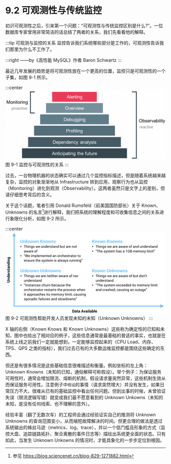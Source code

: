 # 9.2 可观测性与传统监控

初识可观测性之后，引来第一个问题：“可观测性与传统监控区别是什么?”。一位数据库专家曾用非常简洁的话总结了两者的关系，我们先看看他的解释。

:::tip 可观测与监控的关系
监控告诉我们系统哪些部分是工作的，可观测性告诉我们那里为什么不工作了。

:::right
——by《高性能 MySQL》作者 Baron Schwartz 
:::

最近几年发展的趋势是将可观测性放在一个更高的位置，监控只是可观测性的一个子集，如图 9-1 所示。

:::center
  ![](../assets/Monitoring-vs-Observability.png)<br/>
  图 9-1 监控与可观测性的关系
:::

过去，一台物理机器的状态确实可以通过几个监控指标描述，但是随着系统越来越复杂，监控的对象渐渐地从 Infrastructure 转到应用，观察行为也从监控（Monitoring）进化到观测（Observability）。这两者虽然只是文字上的差别，但请仔细思考背后的含义。

关于这个话题，笔者引用 Donald Rumsfeld（前美国国防部长）关于 Known、Unknowns 的名言[^1]进行解释，我们把系统的理解程度和可收集信息之间的关系进行象限化分析，如图 9-2 所示。

:::center
  ![](../assets/observability-knowns.png)<br/>
  图 9-2 可观测性帮助开发人员发现未知的未知（Unknown Unknowns）
:::

X 轴的右侧（Known Knows 和 Known Unknowns）这些称为确定性的已知和未知，图中也给出了相对应的例子，这些信息通常是最基础的普适的事实，也就是在系统上线之前我们一定就能想到，一定能够监控起来的（CPU Load、内存、TPS、QPS 之类的指标），我们过去已有的大多数运维监控都是围绕这些确定的东西。

但还是有很多情况是这些基础信息很难描述和衡量。例如坐标的左上角：Unknown Knowns（未知的已知，通俗解释可称假设）。举个例子：为保证服务可用性时，通常会增加限流、熔断的机制，假设请求量突然异常，这些机制生效从而保证服务可用性。注意例子中`假设`的事情（请求突然增大）并没有发生，如果日常压力不大，很难从已有的基础监控中看出任何问题。但到出事的时候，未曾验证失误（限流逻辑写错）就变成我们最不愿意看到的 Unknown Unkowns（未知的未知，是没有任何线索、也不理解的意外）。

经验丰富（翻了无数次车）的工程师会通过经验证实自己的推测将 Unknown Unknowns 的查询范围变小，从而缩短故障解决的时间。但更合理的做法是透过系统输出的蛛丝马迹（metrics、log、trace），并以一个低门槛且形象的方式（监控大盘、追踪链路拓扑、聚合离散的事件日志等）描绘出系统更全面的状态。只有如此，当发生 Unknown Unkowns 的情况时，才能具象化的一步步定位到根因。

[^1]: 参见 https://blog.sciencenet.cn/blog-829-1271882.html